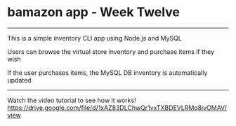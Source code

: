 # bamazon app - Week Twelve
------------------

This is a simple inventory CLI app using Node.js and MySQL

Users can browse the virtual store inventory and purchase items if they wish

If the user purchases items, the MySQL DB inventory is automatically updated

-------------------

Watch the video tutorial to see how it works!
https://drive.google.com/file/d/1xAZ83DLChwQr1vxTXBDEVLRMq8ivOMAV/view
